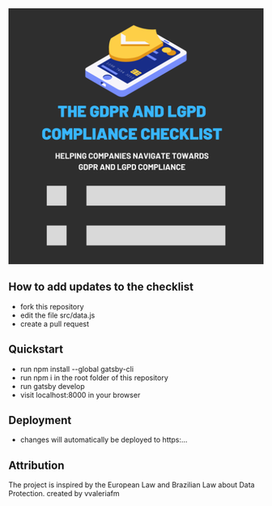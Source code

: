 <img src="https://github.com/vvaleriafm/gdpr-lgpd-checklist/blob/109ecf364311edcb4f411332f330179feed48ff9/The%20gdpr%20and%20lgpd%20compliance%20checklist%20(1).png">

## How to add updates to the checklist

- fork this repository
- edit the file src/data.js
- create a pull request


## Quickstart

- run npm install --global gatsby-cli
- run npm i in the root folder of this repository
- run gatsby develop
- visit localhost:8000 in your browser

## Deployment

- changes will automatically be deployed to https:...

## Attribution

The project is inspired by the European Law and Brazilian Law about Data Protection.
created by vvaleriafm

